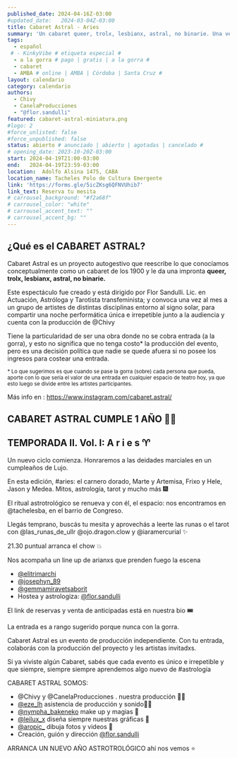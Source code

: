 ```yaml
---
published_date: 2024-04-16Z-03:00
#updated_date:   2024-03-04Z-03:00
title: Cabaret Astral - Aries
summary: 'Un cabaret queer, trolx, lesbianx, astral, no binarie. Una vez al mes en @maquinal.maquinal. Dirigido por @flor.sandulli y Producido por @Chivy'
tags:
  - español
 # - KinkyVibe # etiqueta especial #
  - a la gorra # pago | gratis | a la gorra #
  - cabaret
  - AMBA # online | AMBA | Córdoba | Santa Cruz #
layout: calendario
category: calendario
authors:
  - Chivy
  - CanelaProducciones
  - "@flor.sandulli"
featured: cabaret-astral-miniatura.png
#logo: 2
#force_unlisted: false
#force_unpublished: false
status: abierto # anunciado | abierto | agotadas | cancelado #
# opening_date: 2023-10-20Z-03:00
start: 2024-04-19T21:00-03:00
end:   2024-04-19T23:59-03:00
location:  Adolfo Alsina 1475, CABA
location_name: Tacheles Polo de Cultura Emergente
link: 'https://forms.gle/5icZKsg6QFNVUhib7'
link_text: Reserva tu mesita
# carrousel_background: "#f2a68f"
# carrousel_color: "white"
# carrousel_accent_text: ""
# carrousel_accent_bg: ""
---
```

## ¿Qué es el CABARET ASTRAL?

Cabaret Astral es un proyecto autogestivo que reescribe lo que conocíamos conceptualmente como un cabaret de los 1900 y le da una impronta **queer, trolx, lesbianx, astral, no binarie.**

Este espectáculo fue creado y está dirigido por Flor Sandulli. Lic. en Actuación, Astróloga y Tarotista transfeminista; y convoca una vez al mes a un grupo de artistes de distintas disciplinas entorno al signo solar, para compartir una noche performática única e irrepetible junto a la audiencia y cuenta con la producción de @Chivy

Tiene la particularidad de ser una obra donde no se cobra entrada (a la gorra), y esto no significa que no tenga costo\* la producción del evento, pero es una decisión política que nadie se quede afuera si no posee los ingresos para costear una entrada. 

<small>* Lo que sugerimos es que cuando se pase la gorra (sobre) cada persona que pueda, aporte con lo que sería el valor de una entrada en cualquier espacio de teatro hoy, ya que esto luego se divide entre les artistes participantes.</small>

Más info en : https://www.instagram.com/cabaret.astral/

## CABARET ASTRAL CUMPLE 1 AÑO 🎂✨
## TEMPORADA II. Vol. I: A r i e s ♈️

Un nuevo ciclo comienza. Honraremos a las deidades marciales en un cumpleaños de Lujo.

En esta edición, #aries: el carnero dorado, Marte y Artemisa, Frixo y Hele, Jason y Medea. Mitos, astrología, tarot y mucho más 🎆

El ritual astrotrológico se renueva y con él, el espacio: nos encontramos en @tachelesba, en el barrio de Congreso.

Llegás temprano, buscás tu mesita y aprovechás a leerte las runas o el tarot con @las_runas_de_ullr @ojo.dragon.clow y @iaramercurial ✨

21.30 puntual arranca el chow 💥

Nos acompaña un line up de arianxs que prenden fuego la escena
- [\@elitrimarchi](https://www.instagram.com/elitrimarchi/)
- [\@josephyn_89](https://www.instagram.com/josephyn_89/)
- [\@gemmamiravetsaborit](https://www.instagram.com/gemmamiravetsaborit/)
- Hostea y astrologiza: [\@flor.sandulli](https://www.instagram.com/flor.sandulli/)

El link de reservas y venta de anticipadas está en nuestra bio 🎟️

La entrada es a rango sugerido porque nunca con la gorra.

Cabaret Astral es un evento de producción independiente. Con tu entrada, colaborás con la producción del proyecto y les artistas invitadxs.

Si ya viviste algún Cabaret, sabés que cada evento es único e irrepetible y que siempre, siempre siempre aprendemos algo nuevo de #astrología

CABARET ASTRAL SOMOS:
- @Chivy y @CanelaProducciones . nuestra producción 🙏🏻
- [\@eze_lh](https://www.instagram.com/eze_lh) asistencia de producción y sonido🤳🏻
- [\@nympha_bakeneko](https://www.instagram.com/nympha_bakeneko) make up y magias 🎀
- [\@leilux_x](https://www.instagram.com/leilux_x) diseña siempre nuestras gráficas 🎊
- [\@aropic_](https://www.instagram.com/aropic_) dibuja fotos y videos 📸
- Creación, guión y dirección [\@flor.sandulli](https://www.instagram.com/flor.sandulli/)

ARRANCA UN NUEVO AÑO ASTROTROLÓGICO
ahí nos vemos ⭐️